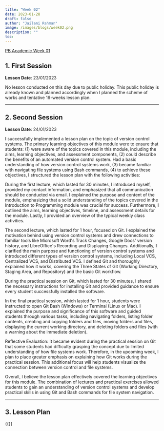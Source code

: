 ```yaml
---
title: "Week 02"
date: 2023-01-28
draft: false
author: "Jailani Rahman"
image: /images/blogs/week02.png
description: ""
toc:
---
```


<div class="h1"><u>PB Academic Week 01</u></div>

## 1. First Session

**Lesson Date**: 23/01/2023

No lesson conducted on this day due to public holiday. This public holiday is already known and planned accordingly when I planned the scheme of works and tentative 16-weeks lesson plan.

---

## 2. Second Session

**Lesson Date**: 24/01/2023

I successfully implemented a lesson plan on the topic of version control systems. The primary learning objectives of this module were to ensure that students: (1) were aware of the topics covered in this module, including the aims, learning objectives, and assessment components, (2) could describe the benefits of an automated version control system.
Had a basic understanding of how version control systems work, (3) became familiar with navigating file systems using Bash commands, (4) to achieve these objectives, I structured the lesson plan with the following activities:

During the first lecture, which lasted for 30 minutes, I introduced myself, provided my contact information, and emphasized that all communication should be conducted via email. I explained the purpose and content of the module, emphasizing that a solid understanding of the topics covered in the Introduction to Programming module was crucial for success. Furthermore, I outlined the aims, learning objectives, timeline, and assessment details for the module. Lastly, I provided an overview of the typical weekly class activities.

The second lecture, which lasted for 1 hour, focused on Git. I explained the motivation behind using version control systems and drew connections to familiar tools like Microsoft Word's Track Changes, Google Docs' version history, and LibreOffice's Recording and Displaying Changes. Additionally, I clarified the main purpose and functioning of version control systems and introduced different types of version control systems, including Local VCS, Centralized VCS, and Distributed VCS. I defined Git and thoroughly explained how it works, covering the Three States of Git (Working Directory, Staging Area, and Repository) and the basic Git workflow.

During the practical session on Git, which lasted for 30 minutes, I shared the necessary instructions for installing Git and provided guidance to ensure every student successfully installed the software.

In the final practical session, which lasted for 1 hour, students were instructed to open Git Bash (Windows) or Terminal (Linux or Mac). I explained the purpose and significance of this software and guided students through various tasks, including navigating folders, listing folder contents, creating and copying folders and files, moving folders and files, displaying the current working directory, and deleting folders and files (with a warning about the immediate deletion).

Reflective Evaluation:
It became evident during the practical session on Git that some students had difficulty grasping the concept due to limited understanding of how file systems work. Therefore, in the upcoming week, I plan to place greater emphasis on explaining how Git works during the practical session. This additional focus will help students visualize the connection between version control and file systems.

Overall, I believe the lesson plan effectively covered the learning objectives for this module. The combination of lectures and practical exercises allowed students to gain an understanding of version control systems and develop practical skills in using Git and Bash commands for file system navigation.

---

## 3. Lesson Plan
{{<embed-pdf url="../resources/NEP_LP_S2_23_WK1_MJA.pdf">}}